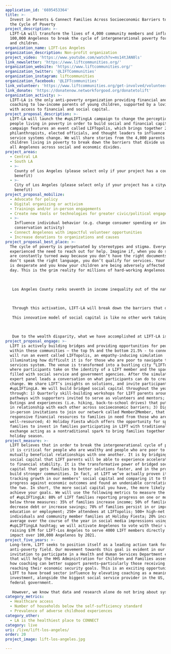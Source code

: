 ```yaml
---
application_id: '6695453364'
title: >-
  Invest in Parents & Connect Families Across Socioeconomic Barriers to Break
  the Cycle of Poverty
project_description: >-
  LIFT-LA will transform the lives of 4,000 community members and influence
  100,000 Angelenos to break the cycle of intergenerational poverty for parents
  and children.
organization_name: LIFT-Los Angeles
organization_description: Non-profit organization
project_video: 'https://www.youtube.com/watch?v=ms14tJAN0ls'
link_newsletter: 'https://www.liftcommunities.org/'
organization_website: 'https://www.liftcommunities.org/'
organization_twitter: '@LIFTCommunities'
organization_instagram: liftcommunities
organization_facebook: '@LIFTcommunities'
link_volunteer: 'https://www.liftcommunities.org/get-involved/volunteer/'
link_donate: 'https://donatenow.networkforgood.org/donatetolift'
organization_activity: >-
  LIFT-LA is the only anti-poverty organization providing financial and career
  coaching to low-income parents of young children, supported by a loving coach
  with access to financial and social capital.
project_proposal_description: >-
  LIFT-LA will launch the #upLIFTingLA campaign to change the perception of
  people living in poverty in order to build social and financial capital. The
  campaign features an event called LIFTopolis, which brings together 250
  philanthropists, elected officials, and thought leaders to influence social
  service systems change. We will share stories from the 4,000 parents and
  children living in poverty to break down the barriers that divide us and lift
  all Angelenos across social and economic divides.
project_areas:
  - Central LA
  - South LA
  - >-
    County of Los Angeles (please select only if your project has a countywide
    benefit)
  - >-
    City of Los Angeles (please select only if your project has a citywide
    benefit)
project_proposal_mobilize:
  - Advocate for policy
  - Digital organizing or activism
  - Trainings and/or in-person engagements
  - Create new tools or technologies for greater civic/political engagement
  - >-
    Influence individual behavior (e.g. change consumer spending or increase
    conservation activity)
  - Connect Angelenos with impactful volunteer opportunities
  - Increase donations to organizations and causes
project_proposal_best_place: >-
  The cycle of poverty is perpetuated by stereotypes and stigma. Everyone has
  experienced the need to reach out for help. Imagine if, when you do so, you
  are constantly turned away because you don’t have the right documents, you
  don’t speak the right language, you don’t qualify for services. Your situation
  is desperate and you know your children are being adversely affected every
  day. This is the grim reality for millions of hard-working Angelenos.
   
   
   
   Los Angeles County ranks seventh in income inequality out of the nation’s 150 largest metro regions. While Los Angeles County has the highest number of millionaire residents in the country, 21.5% of our city’s residents are living in poverty. LIFT-LA actively builds bridges and provides opportunities for people within these communities — the top 5% and the bottom 21.5% - to connect. This is an intentional and radical approach as part of our four-year strategic plan to build bridged social capital between communities, and to allow our members and supporters to be in relationships with one another. We know from experience that the power of social networks can make or break our ability to achieve goals. LIFT-LA not only shines the light on the achievements of our members, we shine the light on the value of networks, compassion and the ability that the philanthropic community has to directly affect the well-being of others. 
   
   
   
   Through this activation, LIFT-LA will break down the barriers that divide us, and show Angelenos the real faces of people living in poverty: the faces of fierce and determined parents who are working hard to create opportunities for themselves and their children. LIFT-LA offers so many ways for people from different communities to connect. Through our Member2Member (M2M) network we facilitate direct transfers of cash and resources between supporters and members in times of crisis. Through our Holiday Fiesta, LIFT-LA connects supporter and member families during the holidays to be in relationships with one another that span the course of the year. This facilitation of bridged social capital not only has direct impacts for the member and supporter families involved, it helps to change the narrative of division and separation between communities.
   
   This innovative model of social capital is like no other work taking place in Los Angeles, and it is making our city a better place to live for everyone. We are directly impacting families by reducing adverse childhood experiences and lifting up families to reach a place of self-sufficiency.
   
   
   
   Due to the wealth disparity, what we have accomplished at LIFT-LA is a microcosm of what is possible for the rest of the nation. If bridged social capital is possible in LA, it is possible anywhere and LIFT is leading the way in creating resilient communities.
project_proposal_engage: >-
  LIFT is actively building bridges and providing opportunities for people
  within these communities — the top 5% and the bottom 21.5% - to connect. We
  will run an event called LIFTopolis, an empathy-inducing simulation
  illuminating how difficult it is for those who are poor to navigate the social
  services system. The venue is transformed into a bustling city “LIFTopolis”
  where participants take on the identity of a LIFT member and the space is
  filled with social service and government agencies. After the simulation, an
  expert panel leads a conversation on what participants can do to create
  change. We share LIFT’s insights on solutions, and invite participants to join
  #upLIFTingLA. We will build bridged social capital throughout the year
  through: 1) Quarterly skill-building workshops for LIFT parents around career
  pathways with supporters invited to serve as volunteers and mentors; 2)
  Outings and experiences (i.e. hiking, back-to-school drives) that put families
  in relationship with each other across socioeconomic barriers; 3) Digital and
  in-person invitations to join our network called Member2Member, that delivers
  responsive financial resources to families in need from those who are
  well-resourced; 4) Holiday Fiesta which offers the opportunity for sponsor
  families to invest in families participating in LIFT with traditional gift
  exchange acting as a nontraditional spark to bring families together past the
  holiday season.
project_measure: >-
  LIFT believes that in order to break the intergenerational cycle of poverty,
  it is critical for people who are wealthy and people who are poor to be in
  mutually beneficial relationships with one another. It is by bridging this
  social capital that LIFT parents will be able to experience accelerated access
  to financial stability. It is the transformative power of bridged social
  capital that gets families to better solutions faster, and in the process
  build stronger communities. In fact, at LIFT we’ve actually proven it works by
  tracking growth in our members’ social capital and comparing it to their
  progress against economic outcomes and found an undeniable correlation between
  the two. In short, the more social capital you have, the more likely it is you
  achieve your goals. We will use the following metrics to measure the success
  of #upLIFTingLA: 80% of LIFT families reporting progress on one or more of the
  below three measures: 35% of families increase income; 50% of families
  decrease debt or increase savings; 70% of families persist in or improve
  education or employment; 250+ attendees at LIFTopolis; 500+ high-net worth
  individuals and community member families at Holiday Fiesta; 20% increase on
  average over the course of the year in social media impressions using
  #upLIFTingLA hashtag; we will activate Angelenos to vote with their wallets
  raising $7M for LIFT-Los Angeles to serve 4000 LIFT members directly and
  impact over 100,000 Angelenos by 2021.
project_five_years: >-
  Long-term, LIFT seeks to position itself as a leading action tank for the
  anti-poverty field. Our movement towards this goal is evident in our
  invitation to participate in a Health and Human Services Department evaluation
  that will help the HHS Administration for Children and Families assess if and
  how coaching can better support parents—particularly those receiving TANF—in
  reaching their economic security goals. This is an exciting opportunity for
  LIFT to have broad sector influence by elevating coaching as a meaningful
  investment, alongside the biggest social service provider in the US, the
  federal government. 
   
   However, we know that data and research alone do not bring about systems change. It is the voices, faces and stories of individuals and families that bring clarity and authenticity to the issues that shape our city. Through our Member2Member network, LIFT is a trust broker executing on not just successful moments of bridged social capital, but putting people in relationship with one another who would otherwise never meet. People who come from wholly different backgrounds and life experiences. Acts of generosity and connection do more than just mitigate homelessness. It allowed that member to persist in the pursuit of their long-term goals to self-sufficiency. LIFT is in the unique position of offering an effective researched-based model to combat poverty, while also offering compelling, real stories of our hard-working members and our empathetic and committed donor network. As an organization, we can demonstrate how an agency can facilitate relationships between people who are different from one another and we know that in order to move the needle on poverty, bridged social capital is integral. These stories are not just a feel-good blog post, but rather a key component to our systems change strategy in the sector. By lifting up the voices of these people, LIFT has the ability to shape culture and perception, creating compassionate, resilient communities, and making Los Angeles the best place to live.
category_metrics:
  - Healthcare access
  - Number of households below the self-sufficiency standard
  - Prevalence of adverse childhood experiences
category_other:
  - LA is the healthiest place to CONNECT
category: live
uri: /live/lift-los-angeles/
order: 20
project_image: lift-los-angeles.jpg

---
```

